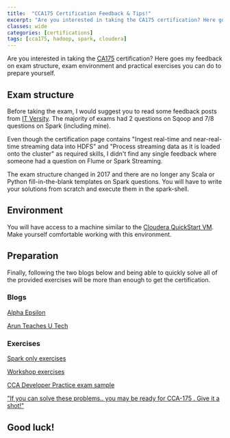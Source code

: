 ```yaml
---
title:  "CCA175 Certification Feedback & Tips!"
excerpt: "Are you interested in taking the CA175 certification? Here goes my feedback on exam structure, exam environment and practical exercises you can do to prepare yourself."
classes: wide
categories: [certifications]
tags: [cca175, hadoop, spark, cloudera]
---
```


Are you interested in taking the [CA175](https://www.cloudera.com/about/training/certification/cca-spark.html) certification? Here goes my feedback on exam structure, exam environment and practical exercises you can do to prepare yourself.

## Exam structure

Before taking the exam, I would suggest you to read some feedback posts from [IT Versity](http://discuss.itversity.com). The majority of exams had 2 questions on Sqoop and 7/8 questions on Spark (including mine).

Even though the certification page contains "Ingest real-time and near-real-time streaming data into HDFS" and "Process streaming data as it is loaded onto the cluster" as required skills, I didn't find any single feedback where someone had a question on Flume or Spark Streaming.

The exam structure changed in 2017 and there are no longer any Scala or Python fill-in-the-blank templates on Spark questions. You will have to write your solutions from scratch and execute them in the spark-shell.

## Environment

You will have access to a machine similar to the [Cloudera QuickStart VM](https://www.cloudera.com/downloads/quickstart_vms/5-13.html). Make yourself comfortable working with this environment.


## Preparation

Finally, following the two blogs below and being able to quickly solve all of the provided exercises will be more than enough to get the certification.


### Blogs

[Alpha Epsilon](http://www.alpha-epsilon.de/cca175/2017/07/16/preparing-for-the-cloudera-exam-cca175-spark-and-hadoop-developer)

[Arun Teaches U Tech](https://arun-teaches-u-tech.blogspot.com/p/certification-preparation-plan.html)


### Exercises

[Spark only exercises](http://discuss.itversity.com/c/certifications/spark-exercises)

[Workshop exercises](http://discuss.itversity.com/c/big-data/workshop-exercises)

[CCA Developer Practice exam sample](http://nn02.itversity.com/cca175)

["If you can solve these problems.. you may be ready for CCA-175 . Give it a shot!"](http://discuss.itversity.com/t/if-you-can-solve-these-problems-you-may-be-ready-for-cca-175-give-it-a-shot/12529)


## Good luck!